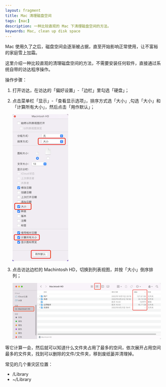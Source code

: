 ```yaml
---
layout: fragment
title: Mac 清理磁盘空间
tags: [mac]
description: 一种比较直观的 Mac 下清理磁盘空间的方法。
keywords: Mac, clean up disk space
---
```


Mac 使用久了之后，磁盘空间会逐渐被占据，直至开始影响正常使用，让不富裕的家庭雪上加霜。

这里介绍一种比较直观的清理磁盘空间的方法，不需要安装任何软件，直接通过系统自带的访达程序操作。

操作步骤：

1. 打开访达，在访达的「偏好设置」-「边栏」里勾选「硬盘」；

2. 点击菜单栏「显示」-「查看显示选项」，排序方式选「大小」,勾选「大小」和「计算所有大小」，然后点击「用作默认」；

    ![](/images/fragments/mac-finder-display-options.png) 

3. 点击访达边栏的 Machintosh HD，切换到列表视图，并按「大小」倒序排列；

    ![](/images/fragments/mac-finder-list-view-order-by-size.png)

等它计算一会，然后就可以知道什么文件夹占用了最多的空间，依次展开占用空间最多的文件夹，找到可以删除的文件/文件夹，移到废纸篓并清理掉。

常见的几个重灾区位置：

- /Library
- ~/Library
